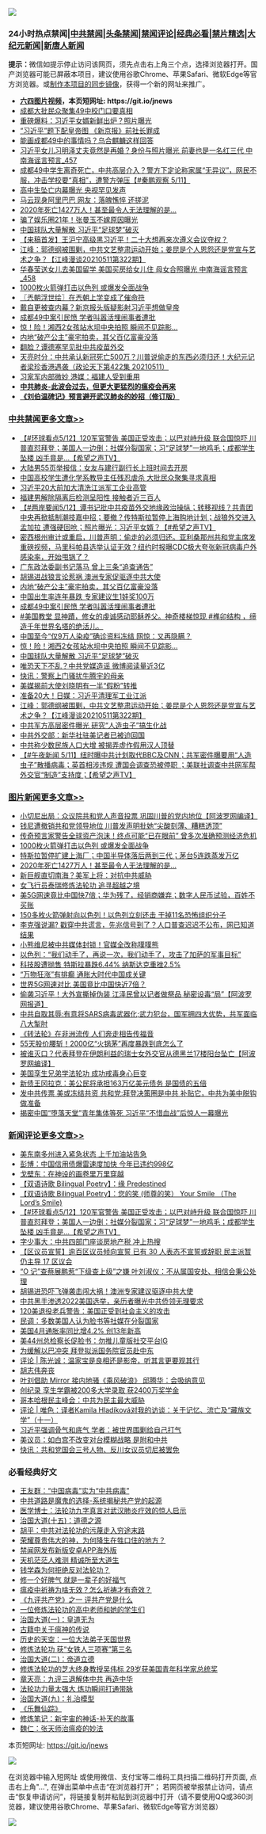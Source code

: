 ![](https://raw.githubusercontent.com/fqnews/bnews/master/64photo/fqnews-qr.jpg)

<div id="tt">
<h3>24小时热点禁闻|<a href="#%E4%B8%AD%E5%85%B1%E7%A6%81%E9%97%BB%E6%9B%B4%E5%A4%9A%E6%96%87%E7%AB%A0">中共禁闻</a>|<a href="#%E5%9B%BE%E7%89%87%E6%96%B0%E9%97%BB%E6%9B%B4%E5%A4%9A%E6%96%87%E7%AB%A0">头条禁闻</a>|<a href="#%E6%96%B0%E9%97%BB%E8%AF%84%E8%AE%BA%E6%9B%B4%E5%A4%9A%E6%96%87%E7%AB%A0">禁闻评论|<a href="#%E5%BF%85%E7%9C%8B%E7%BB%8F%E5%85%B8%E5%A5%BD%E6%96%87">经典必看|<a href="/video.md#%E7%A6%81%E7%89%87%E7%B2%BE%E9%80%89">禁片精选</a>|<a href="https://github.com/fqnews/djy/blob/master/gb/nf1351518.md#1">大纪元新闻</a>|<a href="https://github.com/fqnews/ntdtv/blob/master/gb/prog204.md#1">新唐人新闻</a></h3>
<div><b>提示：</b>微信如提示停止访问该网页，须先点击右上角三个点，选择浏览器打开。国产浏览器可能已屏蔽本项目，建议使用谷歌Chrome、苹果Safari、微软Edge等官方浏览器。或<a href="https://github.com/fqnews/bnews/blob/master/%E5%88%B6%E4%BD%9Cgit%E7%A6%81%E9%97%BB%E9%95%9C%E5%83%8F.md">制作本项目的同步镜像</a>，获得一个新的网址来推广。</div>
<ul>
<li><b><a href="http://d1.bdrive.tk/64.mp4" target="_blank">六四图片视频</a>，本页短网址: https://git.io/jnews</b></li>
<li><a href="/cbnews/20210512/1544563.md">成都大批民众聚集49中校门口要真相</a></li>
<li><a href="/comments/20210512/1544761.md">重磅爆料：习近平女婿新鲜出炉？照片曝光</a></li>
<li><a href="/cnnews/20210512/1544551.md">“习近平”题下配皇帝图 《新京报》前社长罪成</a></li>
<li><a href="/cnnews/20210512/1544549.md">能画成都49中的事情吗？乌合麒麟这样回答</a></li>
<li><a href="/comments/20210512/1544784.md">习近平女儿习明泽丈夫竟然是再婚？身份与照片曝光 前妻也是一名红三代 中南海谣言预言_457</a></li>
<li><a href="/bannedvideo/20210512/1544595.md">成都49中学生离奇死亡，中共高层介入？警方下定论称家属“无异议”，网民不服，冲击学校要“真相”，遭警方弹压【#秦鹏观察 5/11】</a></li>
<li><a href="/cnnews/20210512/1544802.md">高中生坠亡内幕曝光 央视罕见发声</a></li>
<li><a href="/cbnews/20210512/1544581.md">马云现身阿里巴巴 网友：落魄憔悴 还搓泥</a></li>
<li><a href="/topimagenews/20210512/1544931.md">2020年死亡1427万人！甚至最令人无法理解的是...</a></li>
<li><a href="/yule/20210512/1544571.md">骗了娱乐圈21年！张曼玉不嫁原因曝光</a></li>
<li><a href="/cbnews/20210512/1544896.md">中国球队大量解散 习近平“足球梦”破灭</a></li>
<li><a href="/comments/20210512/1544917.md">【来稿首发】王沪宁高级黑习近平！二十大想再来次遵义会议夺权？</a></li>
<li><a href="/cbnews/20210512/1544818.md">江峰：郭德纲被围剿，中共文艺整肃运动开始；姜昆是个人恩怨还是党宣与艺术之争？【江峰漫谈20210511第322期】</a></li>
<li><a href="/comments/20210512/1544800.md">华春莹送女儿去美国留学 美国买房给女儿住 母女合照曝光 中南海谣言预言_458</a></li>
<li><a href="/topimagenews/20210512/1545100.md">1000枚火箭弹打击以色列 或爆发全面战争</a></li>
<li><a href="/ssgc/20210512/1544522.md">〖兲朝浮世绘〗在兲朝上学变成了催命符</a></li>
<li><a href="/cbnews/20210512/1544789.md">戴自更被查内幕？新京报头版疑影射习近平想做皇帝</a></li>
<li><a href="/cbnews/20210512/1544954.md">成都49中案引民愤 学者叫嚣活埋闹事者遭批</a></li>
<li><a href="/cbnews/20210512/1544912.md">惊！险！湘西2女孩站水坝中央拍照 瞬间不见踪影…</a></li>
<li><a href="/cbnews/20210512/1544956.md">内地“破产公主”豪宅拍卖，其父百亿富豪没落</a></li>
<li><a href="/cnnews/20210512/1544938.md">翻脸？谭德塞罕见批中共疫苗外交</a></li>
<li><a href="/cbnews/20210512/1544688.md">天亮时分：中共承认新冠死亡500万？川普说偷走的东西必须归还！大纪元记者梁珍香港遇袭（政论天下第422集 20210511）</a></li>
<li><a href="/cnnews/20210512/1545057.md">习家军内部微妙 港媒：福建人受到重用</a></li>
<li><b><a href="/comments/20200211/1275071.md" target="_blank">中共肺炎-此波会过去，但更大更猛烈的瘟疫会再来</a></b></li>
<li><b><a href="/comments/20200207/1272816.md" target="_blank">《刘伯温碑记》预言避开武汉肺炎的妙招（修订版）</a></b></li>
</ul>
</div>

<div class="catlist">
<h3><a href="/cbnews/" target="_blank">中共禁闻</a><span><a href="/cbnews/" target="_blank" rel="nofollow">更多文章>></a></span></h3>
<ul>
<li><a href="/comments/20210513/1545226.md" target="_blank">【#环球看点5/12】120军官警告 美国正受攻击；以巴对峙升级 联合国惊吓 川普直怼拜登；美国人一边倒：社媒分裂国家；习“足球梦”一地鸡毛；成都学生坠楼 凶手竟是…【希望之声TV】</a></li>
<li><a href="/cbnews/20210513/1545176.md" target="_blank">大陆男55页举报信：女友与建行副行长上班时间去开房</a></li>
<li><a href="/cbnews/20210512/1545142.md" target="_blank">中国高校学生遭化学系教导主任残忍虐杀 大批民众聚集寻求真相</a></li>
<li><a href="/cbnews/20210512/1545052.md" target="_blank">习近平20大前加大清洗江派军工企业高管</a></li>
<li><a href="/cbnews/20210512/1545050.md" target="_blank">福建男解除隔离后检测呈阳性 接触者近三百人</a></li>
<li><a href="/comments/20210512/1545017.md" target="_blank">【#两岸要闻5/12】谭书记批中共疫苗外交地缘政治操纵；转移视线？共青团中央再掀抵制潮技嘉中招；要撤？传特斯拉暂停上海购地计划；战狼外交进入孟加拉 遭强硬回呛；照片曝光：习近平女婿？【#希望之声TV】</a></li>
<li><a href="/comments/20210512/1544984.md" target="_blank">密西根州审计或重启，川普声明：偷走的必须归还。亚利桑那州共和党主席发重磅视频，马里科帕县选举认证无效？纽约时报曝CDC极大夸张新冠病毒户外感染率，开始甩锅了？</a></li>
<li><a href="/cbnews/20210512/1544958.md" target="_blank">广东政法委副书记落马 曾上三条“追查通告”</a></li>
<li><a href="/cbnews/20210512/1544957.md" target="_blank">胡锡进战狼言论惹祸 澳洲专家促驱逐中共大使</a></li>
<li><a href="/cbnews/20210512/1544956.md" target="_blank">内地“破产公主”豪宅拍卖，其父百亿富豪没落</a></li>
<li><a href="/cbnews/20210512/1544955.md" target="_blank">中国出生率连年暴跌 专家建议生1娃奖100万</a></li>
<li><a href="/cbnews/20210512/1544954.md" target="_blank">成都49中案引民愤 学者叫嚣活埋闹事者遭批</a></li>
<li><a href="/comments/20210512/1544950.md" target="_blank">#美国教堂 显神蹟，修女的虔诚感动耶稣养父。神奇楼梯惊现 #榫卯结构 ，缔造千年世界名塔的绝活儿。</a></li>
<li><a href="/cbnews/20210512/1544932.md" target="_blank">中国至今“仅9万人染疫”确诊资料冻结 网惊：又再隐瞒？</a></li>
<li><a href="/cbnews/20210512/1544912.md" target="_blank">惊！险！湘西2女孩站水坝中央拍照 瞬间不见踪影…</a></li>
<li><a href="/cbnews/20210512/1544896.md" target="_blank">中国球队大量解散 习近平“足球梦”破灭</a></li>
<li><a href="/cbnews/20210512/1544845.md" target="_blank">唯恐天下不乱？中共党媒造谣 微博阅读量近3亿</a></li>
<li><a href="/cbnews/20210512/1544844.md" target="_blank">快讯：警察上门骚扰牛腾宇的母亲</a></li>
<li><a href="/cbnews/20210512/1544828.md" target="_blank">美媒揭前大使刘晓明有一半“假粉”转推</a></li>
<li><a href="/cbnews/20210512/1544827.md" target="_blank">准备20大！日媒：习近平清理军工业江派</a></li>
<li><a href="/cbnews/20210512/1544818.md" target="_blank">江峰：郭德纲被围剿，中共文艺整肃运动开始；姜昆是个人恩怨还是党宣与艺术之争？【江峰漫谈20210511第322期】</a></li>
<li><a href="/cbnews/20210512/1544807.md" target="_blank">中共军方高层密件曝光 研究“人造虫子”搞生化战</a></li>
<li><a href="/cbnews/20210512/1544806.md" target="_blank">中共外交部：新华社驻美记者已被迫回国</a></li>
<li><a href="/cbnews/20210512/1544805.md" target="_blank">中共称少数民族人口大增 被揭弄虚作假用汉人顶替</a></li>
<li><a href="/comments/20210512/1544793.md" target="_blank">【#午夜新闻 5/11】纽时曝中共计划取代BBC及CNN；共军密件曝要用“人造虫子”散播病毒；英首相涉违规 遭国会调查恐被停职 ；美联社调查中共网军帮外交官“制造”支持度；【希望之声TV】</a></li>

</ul>
</div>
<div class="catlist">
<h3><a href="/topimagenews/" target="_blank">图片新闻</a><span><a href="/topimagenews/" target="_blank" rel="nofollow">更多文章>></a></span></h3>
<ul>
<li><a href="/topimagenews/20210513/1545194.md" target="_blank">小切尼出局：众议院共和党人声音投票 巩固川普的党内地位【阿波罗网编译】</a></li>
<li><a href="/topimagenews/20210513/1545184.md" target="_blank">钱尼遭撤销共和党领导地位 川普发声明批她“尖酸刻薄、糟糕透顶”</a></li>
<li><a href="/topimagenews/20210512/1545129.md" target="_blank">传奇预言家警告全球资产泡沫！终点可能“已在眼前” 曾多次准确预测经济危机</a></li>
<li><a href="/topimagenews/20210512/1545100.md" target="_blank">1000枚火箭弹打击以色列 或爆发全面战争</a></li>
<li><a href="/topimagenews/20210512/1544992.md" target="_blank">特斯拉暂停扩建上海厂；中国半导体落后两到三代；茅台5连跌蒸发万亿</a></li>
<li><a href="/topimagenews/20210512/1544931.md" target="_blank">2020年死亡1427万人！甚至最令人无法理解的是&#8230;</a></li>
<li><a href="/topimagenews/20210512/1544826.md" target="_blank">新巨舰直切南海？美军上将：对抗中共威胁</a></li>
<li><a href="/topimagenews/20210512/1544658.md" target="_blank">女飞行员泰瑞修炼法轮功 追寻超越之境</a></li>
<li><a href="/topimagenews/20210511/1544302.md" target="_blank">美5G网速竟比中国快7倍；华为残了，经销商嫌弃；数字人民币试验，百姓不买账</a></li>
<li><a href="/topimagenews/20210511/1544161.md" target="_blank">150多枚火箭弹射向以色列！以色列立刻还击 干掉11名恐怖组织分子</a></li>
<li><a href="/topimagenews/20210511/1544116.md" target="_blank">李克强说漏? 戳穿中共谎言，先兆信号到了？人口普查迟迟不公布，网已知道结果</a></li>
<li><a href="/topimagenews/20210511/1544059.md" target="_blank">小熊维尼被中共媒体封锁！官媒全改称噗噗熊</a></li>
<li><a href="/topimagenews/20210511/1543978.md" target="_blank">以色列：“我们动手了，再说一次，我们动手了，攻击了加萨的军事目标”</a></li>
<li><a href="/topimagenews/20210511/1543814.md" target="_blank">科技股遭抛售 特斯拉暴跌6.44% 纳斯达克重挫2.5%</a></li>
<li><a href="/topimagenews/20210511/1543692.md" target="_blank">“万物狂涨”有排癫 通胀大时代中国成关键</a></li>
<li><a href="/topimagenews/20210511/1543691.md" target="_blank">世界5G网速对比 美国竟比中国快近7倍？</a></li>
<li><a href="/topimagenews/20210509/1542876.md" target="_blank">偷袭习近平！大外宣撕掉伪装 江泽民曾以记者做祭品 秘密设毒“局”【阿波罗网报道】</a></li>
<li><a href="/topimagenews/20210509/1542826.md" target="_blank">中共自取其辱:有意将SARS病毒武器化;武力犯台，国军拥四大优势，共军面临八大掣肘</a></li>
<li><a href="/comments/20210509/1542786.md" target="_blank">《转法轮》在非洲流传 人们奔走相告传福音</a></li>
<li><a href="/topimagenews/20210509/1542725.md" target="_blank">55天股价腰斩！2000亿“火锅茅”再度暴跌到底怎么了</a></li>
<li><a href="/topimagenews/20210509/1542674.md" target="_blank">被谁灭口？代表拜登在伊朗利益的瑞士女外交官从德黑兰17楼阳台坠亡【阿波罗网编译】</a></li>
<li><a href="/comments/20210509/1542373.md" target="_blank">美国孪生兄弟学法轮功 成功戒毒身心巨变</a></li>
<li><a href="/topimagenews/20210509/1542534.md" target="_blank">新债王冈拉克：美公民将承担163万亿美元债务 是国债的五倍</a></li>
<li><a href="/topimagenews/20210508/1542346.md" target="_blank">发中共传票 美或冻结共资 共和党:拜登决策圈是中共 补贴它，中共为美中脱钩做准备</a></li>
<li><a href="/topimagenews/20210508/1542079.md" target="_blank">揭密中国“堕落天堂”青年集体等死 习近平“不惜血战”后惊人一幕曝光</a></li>

</ul>
</div>
<div class="catlist">
<h3><a href="/comments/" target="_blank">新闻评论</a><span><a href="/comments/" target="_blank" rel="nofollow">更多文章>></a></span></h3>
<ul>
<li><a href="/comments/20210513/1545238.md" target="_blank">美东南多州进入紧急状态 上千加油站告急</a></li>
<li><a href="/comments/20210513/1545237.md" target="_blank">彭博：中国信用债爆雷速度加快 今年已违约998亿</a></li>
<li><a href="/comments/20210513/1545234.md" target="_blank">戈壁东：在神设的画卷里万里穿越</a></li>
<li><a href="/comments/20210513/1545233.md" target="_blank">【双语诗歌 Bilingual Poetry】：缘 Predestined</a></li>
<li><a href="/comments/20210513/1545232.md" target="_blank">【双语诗歌 Bilingual Poetry】：您的笑 (师尊的笑） Your Smile （The Lord’s Smile)</a></li>
<li><a href="/comments/20210513/1545226.md" target="_blank">【#环球看点5/12】120军官警告 美国正受攻击；以巴对峙升级 联合国惊吓 川普直怼拜登；美国人一边倒：社媒分裂国家；习“足球梦”一地鸡毛；成都学生坠楼 凶手竟是…【希望之声TV】</a></li>
<li><a href="/comments/20210513/1545218.md" target="_blank">字少事大：中共四部门座谈房地产税 冲上热搜</a></li>
<li><a href="/comments/20210513/1545210.md" target="_blank">【区议员宣誓】逾百区议员倾向宣誓 已有 30 人表态不宣誓或辞职 民主派暂仍主导 17 区议会</a></li>
<li><a href="/comments/20210513/1545208.md" target="_blank">“O 记”查蔡展鹏惹“下级查上级”之嫌 叶刘淑仪：不从属国安处、相信会秉公处理</a></li>
<li><a href="/comments/20210513/1545207.md" target="_blank">胡锡进恐吓飞弹袭击闯大祸！澳洲专家建议驱逐中共大使</a></li>
<li><a href="/comments/20210513/1545206.md" target="_blank">中共黑手渗透2022美国选举，亲历者曝光中共侨领无理要求</a></li>
<li><a href="/comments/20210513/1545203.md" target="_blank">120美退役老兵警告：美国正受到社会主义的攻击</a></li>
<li><a href="/comments/20210513/1545202.md" target="_blank">民调：多数美国人认为脸书等社媒在分裂国家</a></li>
<li><a href="/comments/20210513/1545201.md" target="_blank">美国4月通胀率同比增4.2% 创13年新高</a></li>
<li><a href="/comments/20210513/1545190.md" target="_blank">美44州总检察长促脸书：勿推儿童版社交平台IG</a></li>
<li><a href="/comments/20210513/1545182.md" target="_blank">为缓解以巴冲突 拜登拟派国务院官员赴中东</a></li>
<li><a href="/comments/20210513/1545178.md" target="_blank">评论 | 陈光诚：温家宝是良相还是影帝，听其言更要观其行</a></li>
<li><a href="/comments/20210513/1545173.md" target="_blank">胡志伟奔丧</a></li>
<li><a href="/comments/20210513/1545172.md" target="_blank">叶刘倡助 Mirror 接内地骚《乘风破浪》 邱腾华：会吸纳意见</a></li>
<li><a href="/comments/20210512/1545170.md" target="_blank">创纪录 孪生学霸被200多大学录取 获2400万奖学金</a></li>
<li><a href="/comments/20210512/1545169.md" target="_blank">哥本哈根民主峰会：中共为民主最大威胁</a></li>
<li><a href="/comments/20210512/1545163.md" target="_blank">评论 | 唯色：译者Kamila Hladíková对我的访谈：关于记忆、流亡及“藏族文学”（十一）</a></li>
<li><a href="/comments/20210512/1545149.md" target="_blank">习近平强调骨气和底气 学者：被世界围剿给自己打气</a></li>
<li><a href="/comments/20210512/1545148.md" target="_blank">美议员：如白宫不改变对台模糊战略 是附和中共</a></li>
<li><a href="/comments/20210512/1545147.md" target="_blank">快讯：共和党国会三号人物、反川女议员切尼被罢免</a></li>

</ul>
</div>

<div class="catlist">
<h3>必看经典好文</h3>
<ul>
<li><a href="/comments/20200318/1295755.md" target="_blank">王友群：“中国病毒”实为“中共病毒”</a></li>
<li><a href="/comments/20181209/1044543.md" target="_blank">中共道路是魔鬼的选择-系统揭秘共产党的起源</a></li>
<li><a href="/comments/20200820/1382989.md" target="_blank">医学博士：法轮功九字真言对武汉肺炎疗效的惊人启示</a></li>
<li><a href="/topimagenews/20180322/917868.md" target="_blank">治国大道(十五)：道德之源</a></li>
<li><a href="/cbnews/20200720/1363328.md" target="_blank">胡平：中共对法轮功的污蔑走入穷途末路</a></li>
<li><a href="/comments/20200618/1346830.md" target="_blank">荣耀尊贵伟大的神，为何降生在牲口住的地方？</a></li>
<li><a href="/comments/20200627/783266.md" target="_blank">禁闻网发布新版安卓APP海外版</a></li>
<li><a href="/comments/20210302/1496716.md" target="_blank">天机茫茫人难测 精诚所至大道生</a></li>
<li><a href="/comments/20210123/1473430.md" target="_blank">钱学森为何拒绝反对法轮功？</a></li>
<li><a href="/funmedia/20200713/1359909.md" target="_blank">修一个好脾气 就是一辈子的好福气</a></li>
<li><a href="/comments/20200502/1322275.md" target="_blank">瘟疫中祈祷为啥无效？怎么祈祷才有奇效？</a></li>
<li><a href="/bookonline/20131116/201056.md" target="_blank">《九评共产党》之一 评共产党是什么</a></li>
<li><a href="/cbnews/20200702/1354550.md" target="_blank">一位修炼法轮功的高中老师和她的学生们</a></li>
<li><a href="/cbnews/20180307/911097.md" target="_blank">治国大道(一)：皇道无为</a></li>
<li><a href="/ccpdope/20200531/1337409.md" target="_blank">古籍中关于瘟神的传说</a></li>
<li><a href="/tculture/20121025/73067.md" target="_blank">历史的天空：一位大法弟子天国世界</a></li>
<li><a href="/comments/20210328/1514058.md" target="_blank">修炼法轮功 获“女铁人三项赛”第三名</a></li>
<li><a href="/cbnews/20180308/911611.md" target="_blank">治国大道(二)：帝道立德</a></li>
<li><a href="/comments/20190517/1129285.md" target="_blank">修炼法轮功的芝大终身教授吴伟标 29岁获美国青年科学家总统奖</a></li>
<li><a href="/comments/20131119/1029445.md" target="_blank">章天亮：九评三退解体中共 再造中华</a></li>
<li><a href="/cbnews/20200816/1381005.md" target="_blank">法轮功力量太强大 炼功瞬间打通带脉</a></li>
<li><a href="/cbnews/20180315/914943.md" target="_blank">治国大道(九)：礼治模型</a></li>
<li><a href="/comments/20200527/783191.md" target="_blank">《乐舞仙踪》</a></li>
<li><a href="/comments/20190418/1115565.md" target="_blank">修炼笔记：新宇宙的神话-补天的故事</a></li>
<li><a href="/comments/20200224/1282494.md" target="_blank">魏仁：张天师治瘟疫的妙法</a></li>

</ul>
</div>

本页短网址: https://git.io/jnews

![](https://raw.githubusercontent.com/fqnews/bnews/master/64photo/fqnews-qr.jpg)

在浏览器中输入短网址 或使用微信、支付宝等二维码工具扫描二维码打开页面, 点击右上角"...", 在弹出菜单中点击“在浏览器打开”； 若网页被举报禁止访问，请点击“恢复申请访问”，将链接复制并粘贴到浏览器中打开（请不要使用QQ或360浏览器，建议使用谷歌Chrome、苹果Safari、微软Edge等官方浏览器）

![](https://raw.githubusercontent.com/fqnews/bnews/master/64photo/wx.jpg)